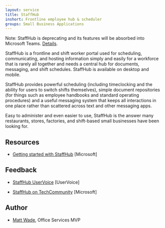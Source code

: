 ```yaml
---
layout: service
title: StaffHub
inshort: Frontline employee hub & scheduler
groups: Small Business Applications
---
```

Note: StaffHub is deprecating and its features will be absorbed into Microsoft Teams. [Details](https://support.office.com/en-us/article/microsoft-staffhub-to-be-retired-30ca17f3-5502-4bc9-bb0a-bed04bb362f0?ui=en-US&rs=en-US&ad=US).

StaffHub is a frontline and shift worker portal used for scheduling, communicating, and hosting information simply and easily for a workforce that is rarely all together and needs a central hub for documents, messaging, and shift schedules. StaffHub is available on desktop and mobile.

StaffHub provides powerful scheduling (including timeclocking and the ability for users to switch shifts themselves), simple document repositories (for things such as employee handbooks and standard operating procedures) and a useful messaging system that keeps all interactions in one place rather than scattered across text and other messaging apps. 

Easy to administer and even easier to use, StaffHub is the answer many restaurants, stores, factories, and shift-based small businesses have been looking for.

Resources
---------

-   [Getting started with StaffHub](https://support.office.com/en-us/article/getting-started-with-microsoft-staffhub-92e9480f-0a37-47d2-ac96-2d11ee5f0656)
    \[Microsoft\]


Feedback
---------

-   [StaffHub UserVoice](https://staffhub.uservoice.com/forums/323718-general)
    \[UserVoice\]
    
-   [StaffHub on TechCommunity](https://techcommunity.microsoft.com/t5/Microsoft-StaffHub/ct-p/StaffHub)
    \[Microsoft\]
    
Author
---------

-   [Matt Wade](https://www.linkedin.com/in/thatmattwade/), Office Services MVP